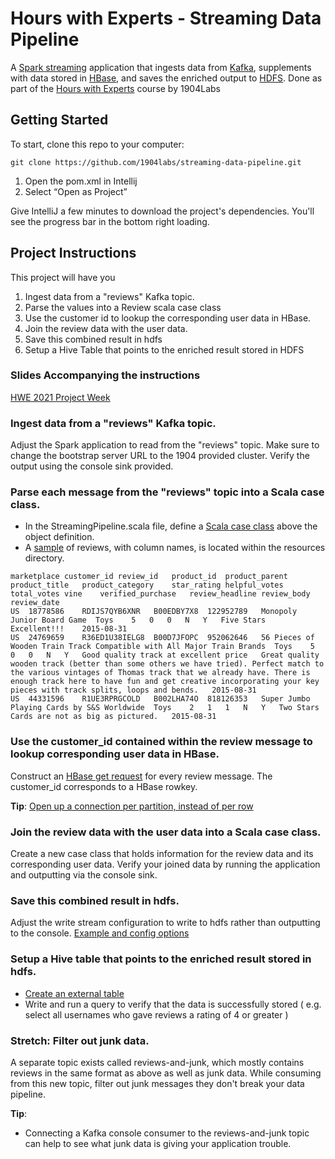 # Hours with Experts - Streaming Data Pipeline

A [Spark streaming](https://spark.apache.org/docs/latest/) application that ingests data
from [Kafka](https://kafka.apache.org/), supplements with data stored in [HBase](https://hbase.apache.org/book.html),
and saves the enriched output to [HDFS](https://hadoop.apache.org/docs/r1.2.1/hdfs_design.html). Done as part of
the [Hours with Experts](https://1904labs.com/our-culture/community/hours-with-experts/) course by 1904Labs

## Getting Started

To start, clone this repo to your computer:

```
git clone https://github.com/1904labs/streaming-data-pipeline.git
```

1. Open the pom.xml in Intellij
2. Select “Open as Project”

Give IntelliJ a few minutes to download the project's dependencies. You'll see the progress bar in the bottom right
loading.

## Project Instructions

This project will have you

1. Ingest data from a "reviews" Kafka topic.
2. Parse the values into a Review scala case class
3. Use the customer id to lookup the corresponding user data in HBase.
4. Join the review data with the user data.
5. Save this combined result in hdfs
6. Setup a Hive Table that points to the enriched result stored in HDFS

### Slides Accompanying the instructions

[HWE 2021 Project Week](https://docs.google.com/presentation/d/1VYreCRMDD3F6a9Xn2pP13mYxUZN8TL4wZHpxSQaysz0/edit?usp=sharing "Week 6 Slides")

### Ingest data from a "reviews" Kafka topic.

Adjust the Spark application to read from the "reviews" topic. Make sure to change the bootstrap server URL to the 1904
provided cluster. Verify the output using the console sink provided.

### Parse each message from the "reviews" topic into a Scala case class.

- In the StreamingPipeline.scala file, define a [Scala case class](https://docs.google.com/presentation/d/1cdcJQFleLNBTCyjc-Ah9pdUM2cAp3NcedRinknjdUjo/edit#slide=id.gca151140f3_0_139) above the object definition. 
- A [sample](src/main/resources/reviews.tsv) of reviews, with column names, is located within the resources directory.

```
marketplace	customer_id	review_id	product_id	product_parent	product_title	product_category	star_rating	helpful_votes	total_votes	vine	verified_purchase	review_headline	review_body	review_date
US	18778586	RDIJS7QYB6XNR	B00EDBY7X8	122952789	Monopoly Junior Board Game	Toys	5	0	0	N	Y	Five Stars	Excellent!!!	2015-08-31
US	24769659	R36ED1U38IELG8	B00D7JFOPC	952062646	56 Pieces of Wooden Train Track Compatible with All Major Train Brands	Toys	5	0	0	N	Y	Good quality track at excellent price	Great quality wooden track (better than some others we have tried). Perfect match to the various vintages of Thomas track that we already have. There is enough track here to have fun and get creative incorporating your key pieces with track splits, loops and bends.	2015-08-31
US	44331596	R1UE3RPRGCOLD	B002LHA74O	818126353	Super Jumbo Playing Cards by S&S Worldwide	Toys	2	1	1	N	Y	Two Stars	Cards are not as big as pictured.	2015-08-31
```

### Use the customer_id contained within the review message to lookup corresponding user data in HBase.

Construct
an [HBase get request](https://docs.google.com/presentation/d/1wPMeesO5DvceGm0BXhgaxFq6DUbtKPkg600lqHnlar0/edit#slide=id.gd2e67ee890_2_6)
for every review message. The customer_id corresponds to a HBase rowkey.

**Tip**:
[Open up a connection per partition, instead of per row](https://docs.google.com/presentation/d/1VYreCRMDD3F6a9Xn2pP13mYxUZN8TL4wZHpxSQaysz0/edit#slide=id.gcd61ac9710_0_10)

### Join the review data with the user data into a Scala case class.

Create a new case class that holds information for the review data and its corresponding user data. Verify your joined
data by running the application and outputting via the console sink.

### Save this combined result in hdfs.

Adjust the write stream configuration to write to hdfs rather than outputting to the console.
[Example and config options ](https://docs.google.com/presentation/d/1VYreCRMDD3F6a9Xn2pP13mYxUZN8TL4wZHpxSQaysz0/edit#slide=id.gcd61ac9710_0_31)

### Setup a Hive table that points to the enriched result stored in hdfs.

- [Create an external table](https://docs.google.com/presentation/d/1vstFy3dXS0tV88yYntIsvfVg8J0mvdCe9DJ3yIRb4c4/edit#slide=id.g829663288b_0_318)
- Write and run a query to verify that the data is successfully stored ( e.g. select all usernames who gave reviews a
  rating of 4 or greater )

### Stretch: Filter out junk data.

A separate topic exists called reviews-and-junk, which mostly contains reviews in the same format as above as well as
junk data. While consuming from this new topic, filter out junk messages they don't break your data pipeline.

**Tip**:

- Connecting a Kafka console consumer to the reviews-and-junk topic can help to see what junk data is giving your
  application trouble.
  